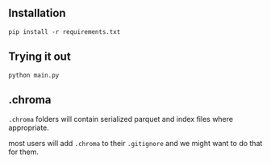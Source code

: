 ## Installation

`pip install -r requirements.txt`

## Trying it out

`python main.py`

## .chroma

`.chroma` folders will contain serialized parquet and index files where appropriate.

most users will add `.chroma` to their `.gitignore` and we might want to do that for them. 